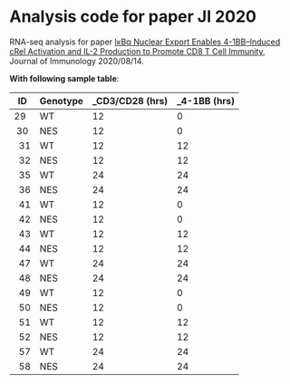 # Analysis code for paper JI 2020 

RNA-seq analysis for paper [IκBα Nuclear Export Enables 4-1BB–Induced cRel Activation and IL-2 Production to Promote CD8 T Cell Immunity](https://www.jimmunol.org/content/early/2020/08/13/jimmunol.2000039.abstract), Journal of Immunology 2020/08/14. 


**With following sample table**: 


ID | Genotype | _CD3/CD28 (hrs) | _4-1BB (hrs)
-- | -- | -- | --
 29 | WT | 12 | 0  
 30 | NES | 12 | 0 | 
   31 | WT | 12 | 12
   32 | NES | 12 | 12
   35 | WT | 24 | 24
   36 | NES | 24 | 24
   41 | WT | 12 | 0
   42 | NES | 12 | 0
   43 | WT | 12 | 12
   44 | NES | 12 | 12
   47 | WT | 24 | 24
   48 | NES | 24 | 24
   49 | WT | 12 | 0
   50 | NES | 12 | 0
   51 | WT | 12 | 12
   52 | NES | 12 | 12
   57 | WT | 24 | 24
   58 | NES | 24 | 24

